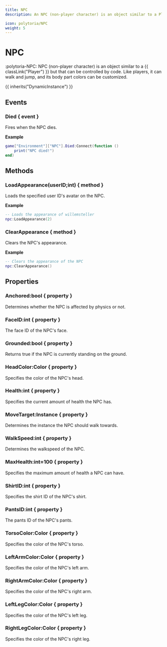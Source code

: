 ```yaml
---
title: NPC
description: An NPC (non-player character) is an object similar to a Player but that can be controlled by code.

icon: polytoria/NPC
weight: 5
---
```


# NPC

:polytoria-NPC: NPC (non-player character) is an object similar to a {{ classLink("Player") }} but that can be controlled by code. Like players, it can walk and jump, and its body part colors can be customized.

{{ inherits("DynamicInstance") }}

## Events

### Died { event }

Fires when the NPC dies.

**Example**

```lua
game["Environment"]["NPC"].Died:Connect(function ()
    print("NPC died!")
end)
```

## Methods

### LoadAppearance(userID;int) { method }

Loads the specified user ID's avatar on the NPC.

**Example**

```lua
-- Loads the appearance of willemsteller
npc:LoadAppearance(2)
```

### ClearAppearance { method }

Clears the NPC's appearance.

**Example**

```lua
-- Clears the appearance of the NPC
npc:ClearAppearance()
```

## Properties

### Anchored:bool { property }

Determines whether the NPC is affected by physics or not.

### FaceID:int { property }

The face ID of the NPC's face.

### Grounded:bool { property }

Returns true if the NPC is currently standing on the ground.

### HeadColor:Color { property }

Specifies the color of the NPC's head.

### Health:int { property }

Specifies the current amount of health the NPC has.

### MoveTarget:Instance { property }

Determines the instance the NPC should walk towards.

### WalkSpeed:int { property }

Determines the walkspeed of the NPC.

### MaxHealth:int=100 { property }

Specifies the maximum amount of health a NPC can have.

### ShirtID:int { property }

Specifies the shirt ID of the NPC's shirt.

### PantsID:int { property }

The pants ID of the NPC's pants.

### TorsoColor:Color { property }

Specifies the color of the NPC's torso.

### LeftArmColor:Color { property }

Specifies the color of the NPC's left arm.

### RightArmColor:Color { property }

Specifies the color of the NPC's right arm.

### LeftLegColor:Color { property }

Specifies the color of the NPC's left leg.

### RightLegColor:Color { property }

Specifies the color of the NPC's right leg.

